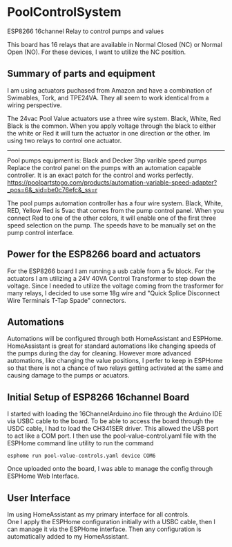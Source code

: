 # PoolControlSystem
ESP8266 16channel Relay to control pumps and values

This board has 16 relays that are available in Normal Closed (NC) or Normal Open (NO).  For these devices, I want to utilize the NC position.  

## Summary of parts and equipment
I am using actuators puchased from Amazon and have a combination of Swimables, Tork, and TPE24VA. They all seem to work identical from a wiring perspective.

The 24vac Pool Value actuators use a three wire system. Black, White, Red
Black is the common. When you apply voltage through the black to either the white or Red it will turn the actuator in one direction or the other. Im using two relays to control one actuator. 

---
Pool pumps equipment is:
Black and Decker 3hp varible speed pumps
Replace the control panel on the pumps with an automation capable controller. It is an exact patch for the control and works perfectly.
https://poolpartstogo.com/products/automation-variable-speed-adapter?_pos=6&_sid=be0c76efc&_ss=r

The pool pumps automation controller has a four wire system. Black, White, RED, Yellow
Red is 5vac that comes from the pump control panel.  When you connect Red to one of the other colors, it will enable one of the first three speed selection on the pump.  The speeds have to be manually set on the pump control interface.  

## Power for  the ESP8266 board and actuators
For the ESP8266 board I am running a usb cable from a 5v block.
For the actuators I am utilizing a 24V 40VA Control Transformer to step down the voltage. 
Since I needed to utilize the voltage coming from the trasformer for many relays, I decided to use some 18g wire and "Quick Splice Disconnect Wire Terminals T-Tap Spade" connectors.  


## Automations
Automations will be configured through both HomeAssistant and ESPHome.  HomeAssistant is great for standard automations like changing speeds of the pumps during the day for cleaning. However more advanced automations, like changing the value positions, I perfer to keep in ESPHome so that there is not a chance of two relays getting activated at the same and causing damage to the pumps or acuators.

## Initial Setup of ESP8266 16channel Board
I started with loading the 16ChannelArduino.ino file through the Arduino IDE via USBC cable to the board. To be able to access the board through the USDC cable, I had to load the CH341SER driver. This allowed the USB port to act like a COM port.  I then use the pool-value-control.yaml file with the ESPHome command line utility to run the command
~~~ 
esphome run pool-value-controls.yaml device COM6 
~~~
Once uploaded onto the board, I was able to manage the config through ESPHome Web Interface.

## User Interface
Im using HomeAssistant as my primary interface for all controls.  
One I apply the ESPHome configuration initially with a USBC cable, then I can manage it via the ESPHome interface. Then any configuration is automatically added to my HomeAssistant. 



